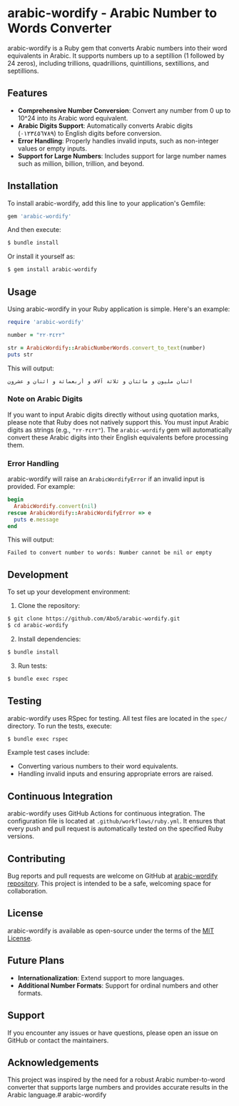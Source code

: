 # arabic-wordify - Arabic Number to Words Converter

arabic-wordify is a Ruby gem that converts Arabic numbers into their word equivalents in Arabic. It supports numbers up to a septillion (1 followed by 24 zeros), including trillions, quadrillions, quintillions, sextillions, and septillions.

## Features

- **Comprehensive Number Conversion**: Convert any number from 0 up to 10^24 into its Arabic word equivalent.
- **Arabic Digits Support**: Automatically converts Arabic digits (٠١٢٣٤٥٦٧٨٩) to English digits before conversion.
- **Error Handling**: Properly handles invalid inputs, such as non-integer values or empty inputs.
- **Support for Large Numbers**: Includes support for large number names such as million, billion, trillion, and beyond.

## Installation

To install arabic-wordify, add this line to your application's Gemfile:

```ruby
gem 'arabic-wordify'
```

And then execute:

```bash
$ bundle install
```

Or install it yourself as:

```bash
$ gem install arabic-wordify
```

## Usage

Using arabic-wordify in your Ruby application is simple. Here's an example:

```ruby
require 'arabic-wordify'

number = "٢٢٠٣٤٢٢"

str = ArabicWordify::ArabicNumberWords.convert_to_text(number)
puts str
```

This will output:

```
اثنان مليون و مائتان و ثلاثة آلاف و أربعمائة و اثنان و عشرون
```

### Note on Arabic Digits

If you want to input Arabic digits directly without using quotation marks, please note that Ruby does not natively support this. You must input Arabic digits as strings (e.g., `"٢٢٠٣٤٢٢"`). The `arabic-wordify` gem will automatically convert these Arabic digits into their English equivalents before processing them.

### Error Handling

arabic-wordify will raise an `ArabicWordifyError` if an invalid input is provided. For example:

```ruby
begin
  ArabicWordify.convert(nil)
rescue ArabicWordify::ArabicWordifyError => e
  puts e.message
end
```

This will output:

```
Failed to convert number to words: Number cannot be nil or empty
```

## Development

To set up your development environment:

1. Clone the repository:

```bash
$ git clone https://github.com/Abo5/arabic-wordify.git
$ cd arabic-wordify
```

2. Install dependencies:

```bash
$ bundle install
```

3. Run tests:

```bash
$ bundle exec rspec
```

## Testing

arabic-wordify uses RSpec for testing. All test files are located in the `spec/` directory. To run the tests, execute:

```bash
$ bundle exec rspec
```

Example test cases include:

- Converting various numbers to their word equivalents.
- Handling invalid inputs and ensuring appropriate errors are raised.

## Continuous Integration

arabic-wordify uses GitHub Actions for continuous integration. The configuration file is located at `.github/workflows/ruby.yml`. It ensures that every push and pull request is automatically tested on the specified Ruby versions.

## Contributing

Bug reports and pull requests are welcome on GitHub at [arabic-wordify repository](https://github.com/Abo5/arabic-wordify). This project is intended to be a safe, welcoming space for collaboration.

## License

arabic-wordify is available as open-source under the terms of the [MIT License](https://github.com/Abo5/arabic-wordify/blob/main/LICENSE).

## Future Plans

- **Internationalization**: Extend support to more languages.
- **Additional Number Formats**: Support for ordinal numbers and other formats.

## Support

If you encounter any issues or have questions, please open an issue on GitHub or contact the maintainers.

## Acknowledgements

This project was inspired by the need for a robust Arabic number-to-word converter that supports large numbers and provides accurate results in the Arabic language.# arabic-wordify
